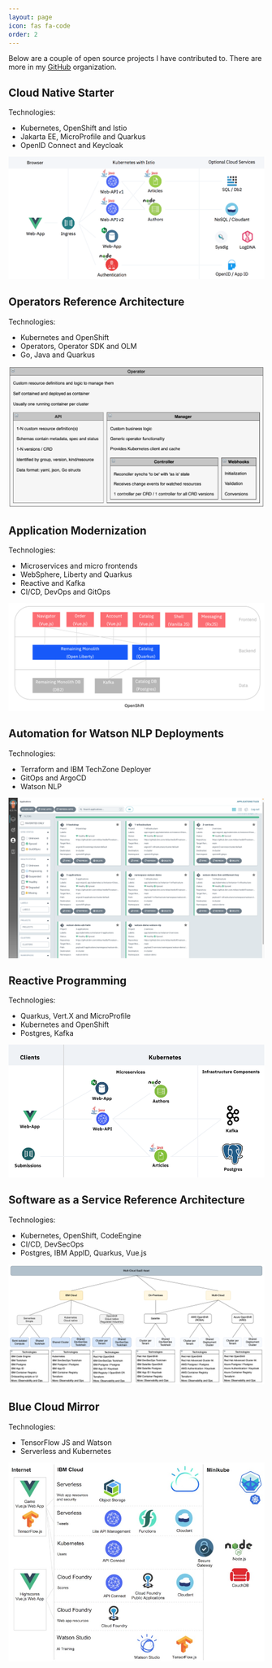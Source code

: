 ```yaml
---
layout: page
icon: fas fa-code
order: 2
---
```


Below are a couple of open source projects I have contributed to. There are more in my [GitHub](https://github.com/JMbogning) organization.

## Cloud Native Starter

Technologies:
* Kubernetes, OpenShift and Istio
* Jakarta EE, MicroProfile and Quarkus
* OpenID Connect and Keycloak

![image](/assets/img/cloud-native-starter.png)

## Operators Reference Architecture

Technologies:
* Kubernetes and OpenShift
* Operators, Operator SDK and OLM
* Go, Java and Quarkus

![image](/assets/img/OperatorMetaModel.png)

## Application Modernization

Technologies:
* Microservices and micro frontends
* WebSphere, Liberty and Quarkus
* Reactive and Kafka
* CI/CD, DevOps and GitOps

![image](/assets/img/app-modernization.png)

## Automation for Watson NLP Deployments

Technologies:
* Terraform and IBM TechZone Deployer
* GitOps and ArgoCD
* Watson NLP


![image](/assets/img/watson-automation.png)

## Reactive Programming

Technologies:
* Quarkus, Vert.X and MicroProfile
* Kubernetes and OpenShift
* Postgres, Kafka 

![image](/assets/img/cloud-native-starter-reactive.png)

## Software as a Service Reference Architecture

Technologies:
* Kubernetes, OpenShift, CodeEngine
* CI/CD, DevSecOps
* Postgres, IBM AppID, Quarkus, Vue.js


![image](/assets/img/saas.png)

## Blue Cloud Mirror

Technologies:
* TensorFlow JS and Watson
* Serverless and Kubernetes


![image](/assets/img/blue-cloud-mirror.jpeg)